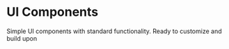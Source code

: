 # UI Components

Simple UI components with standard functionality. Ready to customize and build upon
